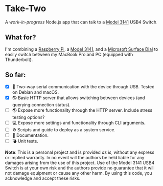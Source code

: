 # Take-Two

A _work-in-progress_ Node.js app that can talk to a [Model 3141][model-3141] USB4 Switch.

## What for?

I'm combining a [Raspberry Pi][pi-zero-w], a [Model 3141][model-3141], and a [Microsoft Surface Dial][ms-surface-dial] to easily switch between my MacBook Pro and PC (equipped with Thunderbolt).

## So far:

- [x] 🤖 Two-way serial communication with the device through USB. Tested on Debian and macOS.
- [x] 🌎 Basic HTTP server that allows switching between devices (and querying connection status). 
- [ ] 🌎 Expose more functionality through the HTTP server. Include stress testing options?
- [ ] 💻 Expose more settings and functionality through CLI arguments.
- [ ] ⚙️ Scripts and guide to deploy as a system service.
- [ ] 📓 Documentation.
- [ ] 💣 Unit tests.

**Note**: This is a personal project and is provided _as is_, without any express or implied warranty. In no event will the authors be held liable for any damages arising from the use of this project. Use of the Model 3141 USB4 Switch is at your own risk and the authors provide no guarantee that it will not damage equipment or cause any other harm. By using this code, you acknowledge and accept these risks.


[model-3141]: https://mcci.com/usb/dev-tools/model-3141/
[pi-zero-w]: https://www.raspberrypi.com/products/raspberry-pi-zero-w/
[ms-surface-dial]: https://www.microsoft.com/en-us/d/surface-dial/925r551sktgn
